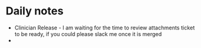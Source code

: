 # Daily notes 
- Clinician Release - I am waiting for the time to review attachments ticket to be ready, if you could please slack me once it is merged
- 